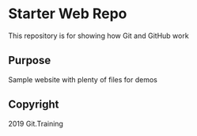 # Starter Web Repo

This repository is for showing how Git and GitHub work

## Purpose

Sample website with plenty of files for demos

## Copyright

2019 Git.Training
